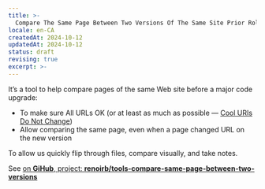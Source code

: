 ```yaml
---
title: >-
  Compare The Same Page Between Two Versions Of The Same Site Prior Rolling Out
locale: en-CA
createdAt: 2024-10-12
updatedAt: 2024-10-12
status: draft
revising: true
excerpt: >-
---
```


It’s a tool to help compare pages of the same Web site before a major code upgrade:

- To make sure All URLs OK (or at least as much as possible — [Cool URIs Do Not Change](https://www.w3.org/Provider/Style/URI))
- Allow comparing the same page, even when a page changed URL on the new version

To allow us quickly flip through files, compare visually, and take notes.

See [on **GiHub**, project: **renoirb/tools-compare-same-page-between-two-versions**][github-repo]

[github-repo]: https://github.com/renoirb/tools-compare-same-page-between-two-versions 'Compare The Same Page Between Two Versions Of The Same Site Prior Rolling Out'

